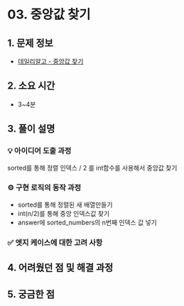 # 03. 중앙값 찾기

## 1. 문제 정보
- [데일리알고 - 중앙값 찾기](https://dailyalgo.kr/ko/problems/178)

## 2. 소요 시간
- 3~4분

## 3. 풀이 설명
### 💡 아이디어 도출 과정
sorted를 통해 정렬
인덱스 / 2 를 int함수를 사용해서 중앙값 찾기

### ⚙️ 구현 로직의 동작 과정
- sorted를 통해 정렬된 새 배열만들기
- int(n/2)를 통해 중앙 인덱스값 찾기
- answer에 sorted_numbers의 n번째 인덱스 값 넣기

### ✅ 엣지 케이스에 대한 고려 사항

## 4. 어려웠던 점 및 해결 과정

## 5. 궁금한 점

